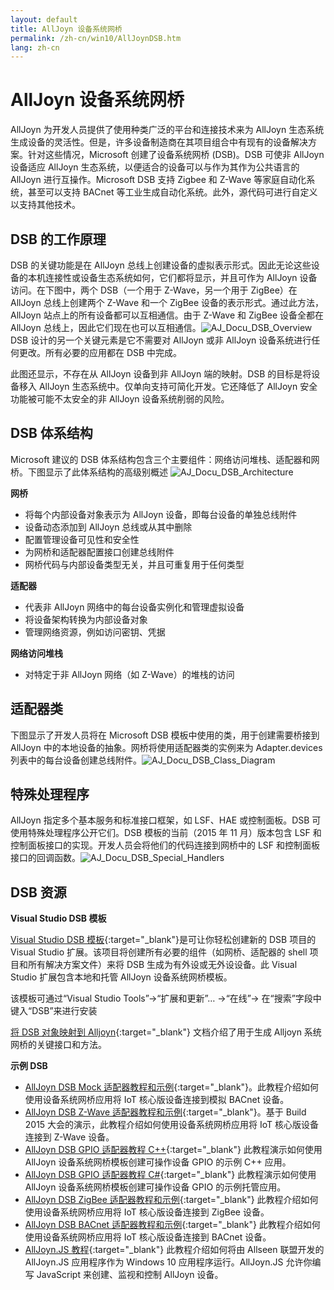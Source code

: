 ```yaml
---
layout: default
title: AllJoyn 设备系统网桥
permalink: /zh-cn/win10/AllJoynDSB.htm
lang: zh-cn
---
```


# AllJoyn 设备系统网桥

AllJoyn 为开发人员提供了使用种类广泛的平台和连接技术来为 AllJoyn 生态系统生成设备的灵活性。但是，许多设备制造商在其项目组合中有现有的设备解决方案。针对这些情况，Microsoft 创建了设备系统网桥 \(DSB\)。DSB 可使非 AllJoyn 设备适应 AllJoyn 生态系统，以便适合的设备可以与作为其作为公共语言的 AllJoyn 进行互操作。Microsoft DSB 支持 Zigbee 和 Z-Wave 等家庭自动化系统，甚至可以支持 BACnet 等工业生成自动化系统。此外，源代码可进行自定义以支持其他技术。

## DSB 的工作原理

DSB 的关键功能是在 AllJoyn 总线上创建设备的虚拟表示形式。因此无论这些设备的本机连接性或设备生态系统如何，它们都将显示，并且可作为 AllJoyn 设备访问。在下图中，两个 DSB（一个用于 Z-Wave，另一个用于 ZigBee）在 AllJoyn 总线上创建两个 Z-Wave 和一个 ZigBee 设备的表示形式。通过此方法，AllJoyn 站点上的所有设备都可以互相通信。由于 Z-Wave 和 ZigBee 设备全都在 AllJoyn 总线上，因此它们现在也可以互相通信。![AJ\_Docu\_DSB\_Overview]({{site.baseurl}}/Resources/images/AllJoyn/AJ_Docu_DSB_Overview.png) DSB 设计的另一个关键元素是它不需要对 AllJoyn 或非 AllJoyn 设备系统进行任何更改。所有必要的应用都在 DSB 中完成。

此图还显示，不存在从 AllJoyn 设备到非 AllJoyn 端的映射。DSB 的目标是将设备移入 AllJoyn 生态系统中。仅单向支持可简化开发。它还降低了 AllJoyn 安全功能被可能不太安全的非 AllJoyn 设备系统削弱的风险。

## DSB 体系结构

Microsoft 建议的 DSB 体系结构包含三个主要组件：网络访问堆栈、适配器和网桥。下图显示了此体系结构的高级别概述 ![AJ\_Docu\_DSB\_Architecture]({{site.baseurl}}/Resources/images/AllJoyn/AJ_Docu_DSB_Architecture.png)

__网桥__

- 将每个内部设备对象表示为 AllJoyn 设备，即每台设备的单独总线附件
- 设备动态添加到 AllJoyn 总线或从其中删除
- 配置管理设备可见性和安全性
- 为网桥和适配器配置接口创建总线附件
- 网桥代码与内部设备类型无关，并且可重复用于任何类型

__适配器__

- 代表非 AllJoyn 网络中的每台设备实例化和管理虚拟设备
- 将设备架构转换为内部设备对象
- 管理网络资源，例如访问密钥、凭据

__网络访问堆栈__

- 对特定于非 AllJoyn 网络（如 Z-Wave）的堆栈的访问

## 适配器类

下图显示了开发人员将在 Microsoft DSB 模板中使用的类，用于创建需要桥接到 AllJoyn 中的本地设备的抽象。网桥将使用适配器类的实例来为 Adapter.devices 列表中的每台设备创建总线附件。![AJ\_Docu\_DSB\_Class\_Diagram]({{site.baseurl}}/Resources/images/AllJoyn/AJ_Docu_DSB_Class_Diagram.png)

## 特殊处理程序

AllJoyn 指定多个基本服务和标准接口框架，如 LSF、HAE 或控制面板。DSB 可使用特殊处理程序公开它们。DSB 模板的当前（2015 年 11 月）版本包含 LSF 和控制面板接口的实现。开发人员会将他们的代码连接到网桥中的 LSF 和控制面板接口的回调函数。![AJ\_Docu\_DSB\_Special\_Handlers]({{site.baseurl}}/Resources/images/AllJoyn/AJ_Docu_DSB_Special_Handlers.png)

## DSB 资源

__Visual Studio DSB 模板__

[Visual Studio DSB 模板](https://visualstudiogallery.msdn.microsoft.com/aea0b437-ef07-42e3-bd88-8c7f906d5da8){:target="_blank"}是可让你轻松创建新的 DSB 项目的 Visual Studio 扩展。该项目将创建所有必要的组件（如网桥、适配器的 shell 项目和所有解决方案文件）来将 DSB 生成为有外设或无外设设备。此 Visual Studio 扩展包含本地和托管 AllJoyn 设备系统网桥模板。

该模板可通过“Visual Studio Tools”-\>“扩展和更新”… -\>“在线”-\> 在“搜索”字段中键入“DSB”来进行安装

[将 DSB 对象映射到 Alljoyn]({{site.baseurl}}/zh-cn/win10/AlljoynDsbApiGuide.htm){:target="_blank"} 文档介绍了用于生成 Alljoyn 系统网桥的关键接口和方法。

__示例 DSB__

- [AllJoyn DSB Mock 适配器教程和示例]({{site.baseurl}}/zh-cn/win10/samples/MockAdapterTutorial.htm){:target="_blank"}。此教程介绍如何使用设备系统网桥应用将 IoT 核心版设备连接到模拟 BACnet 设备。
- [AllJoyn DSB Z-Wave 适配器教程和示例]({{site.baseurl}}/zh-cn/win10/samples/ZWaveTutorial.htm){:target="_blank"}。基于 Build 2015 大会的演示，此教程介绍如何使用设备系统网桥应用将 IoT 核心版设备连接到 Z-Wave 设备。
- [AllJoyn DSB GPIO 适配器教程 C++]({{site.baseurl}}/zh-cn/win10/samples/AlljoynDSB_GpioTutorial.htm){:target="_blank"} 此教程演示如何使用 AllJoyn 设备系统网桥模板创建可操作设备 GPIO 的示例 C++ 应用。
- [AllJoyn DSB GPIO 适配器教程 C\#]({{site.baseurl}}/zh-cn/win10/samples/AlljoynDSB_ManagedGpioTutorial.htm){:target="_blank"} 此教程演示如何使用 AllJoyn 设备系统网桥模板创建可操作设备 GPIO 的示例托管应用。
- [AllJoyn DSB ZigBee 适配器教程和示例]({{site.baseurl}}/zh-cn/win10/samples/ZigBeeAdapterTutorial.htm){:target="_blank"} 此教程介绍如何使用设备系统网桥应用将 IoT 核心版设备连接到 ZigBee 设备。
- [AllJoyn DSB BACnet 适配器教程和示例]({{site.baseurl}}/zh-cn/win10/samples/BACnetAdapterTutorial.htm){:target="_blank"} 此教程介绍如何使用设备系统网桥应用将 IoT 核心版设备连接到 BACnet 设备。
- [AllJoyn.JS 教程]({{site.baseurl}}/zh-cn/win10/samples/AllJoynJS.htm){:target="_blank"} 此教程介绍如何将由 Allseen 联盟开发的 AllJoyn.JS 应用程序作为 Windows 10 应用程序运行。AllJoyn.JS 允许你编写 JavaScript 来创建、监视和控制 AllJoyn 设备。
